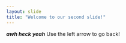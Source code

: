 ```yaml
---
layout: slide
title: "Welcome to our second slide!"
---
```

_**awh heck yeah**_
Use the left arrow to go back!
